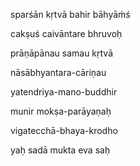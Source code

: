 sparśān kṛtvā bahir bāhyāṁś

cakṣuś caivāntare bhruvoḥ

prāṇāpānau samau kṛtvā

nāsābhyantara-cāriṇau

yatendriya-mano-buddhir

munir mokṣa-parāyaṇaḥ

vigatecchā-bhaya-krodho

yaḥ sadā mukta eva saḥ